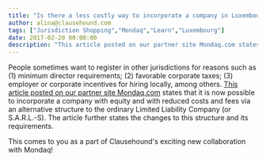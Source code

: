 ```yaml
---
title: "Is there a less costly way to incorporate a company in Luxembourg?"
author: alina@clausehound.com
tags: ["Jurisdiction Shopping","Mondaq","Learn","Luxembourg"]
date: 2017-02-20 00:00:00
description: "This article posted on our partner site Mondaq.com states that it is now possible to incorporate a company with equity and with reduced costs and fees via an alternative structure to the ordinary Lim..."
---
```



People sometimes want to register in other jurisdictions for reasons such as (1) minimum director requirements; (2) favorable corporate taxes; (3) employer or corporate incentives for hiring locally, among others. [This article posted on our partner site Mondaq.com](http://www.mondaq.com/x/569902/Corporate+Commercial+Law/NEW+Incorporation+Of+A+Company+With+1+Equity+SARLS) states that it is now possible to incorporate a company with equity and with reduced costs and fees via an alternative structure to the ordinary Limited Liability Company (or S.A.R.L.-S). The article further states the changes to this structure and its requirements.

This comes to you as a part of Clausehound's exciting new collaboration with Mondaq!
